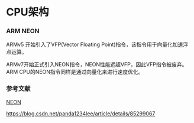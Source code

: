 # CPU架构



### ARM NEON

ARMv5 开始引入了VFP(Vector Floating Point)指令，该指令用于向量化加速浮点运算。

ARMv7开始正式引入NEON指令，NEON性能远超VFP，因此VFP指令被废弃。ARM CPU的NEON指令同样是通过向量化来进行速度优化。











### 参考文献

[NEON](https://blog.csdn.net/rony2012/article/details/76433431)

https://blog.csdn.net/panda1234lee/article/details/85299067

